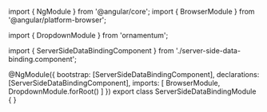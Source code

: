 import { NgModule } from '@angular/core';
import { BrowserModule } from '@angular/platform-browser';
  
import { DropdownModule } from 'ornamentum';
  
import { ServerSideDataBindingComponent } from './server-side-data-binding.component';

@NgModule({
 bootstrap: [ServerSideDataBindingComponent],
 declarations: [ServerSideDataBindingComponent],
 imports: [
    BrowserModule, 
    DropdownModule.forRoot()
  ]
})
export class ServerSideDataBindingModule {
}
